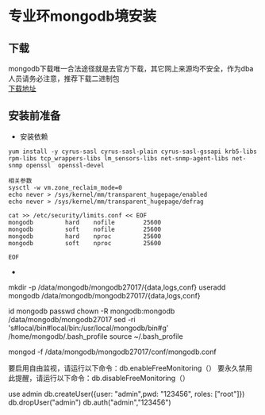 # 专业环mongodb境安装

## 下载

mongodb下载唯一合法途径就是去官方下载，其它网上来源均不安全，作为dba人员请务必注意，推荐下载二进制包  
[下载地址](https://www.mongodb.com/try/download/community/)  



## 安装前准备

- 安装依赖
```
yum install -y cyrus-sasl cyrus-sasl-plain cyrus-sasl-gssapi krb5-libs rpm-libs tcp_wrappers-libs lm_sensors-libs net-snmp-agent-libs net-snmp openssl  openssl-devel 

相关参数
sysctl -w vm.zone_reclaim_mode=0
echo never > /sys/kernel/mm/transparent_hugepage/enabled 
echo never > /sys/kernel/mm/transparent_hugepage/defrag

cat >> /etc/security/limits.conf << EOF
mongodb         hard    nofile        25600
mongodb         soft    nofile        25600
mongodb         hard    nproc         25600
mongodb         soft    nproc         25600

EOF
```

- 

mkdir -p /data/mongodb/mongodb27017/{data,logs,conf}
useradd mongodb /data/mongodb/mongodb27017/{data,logs,conf}

id mongodb
passwd
chown -R mongodb:mongodb /data/mongodb/mongodb27017
sed   -ri 's#local/bin#local/bin:/usr/local/mongodb/bin#g'     /home/mongodb/.bash_profile
source ~/.bash_profile


mongod  -f /data/mongodb/mongodb27017/conf/mongodb.conf


要启用自由监视，请运行以下命令：db.enableFreeMonitoring（）
要永久禁用此提醒，请运行以下命令：db.disableFreeMonitoring（）


use admin
db.createUser({user: "admin",pwd: "123456", roles: ["root"]})
db.dropUser("admin")
db.auth("admin","123456")